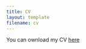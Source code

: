 ```yaml
---
title: CV
layout: template
filename: cv
--- 
```


You can ownload my CV [here](download/cv_manfei_li.pdf)
